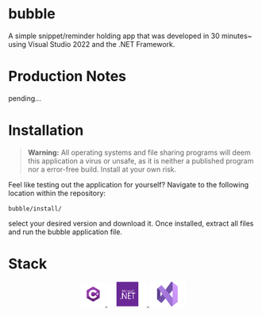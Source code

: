 # bubble
A simple snippet/reminder holding app that was developed in 30 minutes~ using Visual Studio 2022 and the .NET Framework.
# Production Notes
pending...
# Installation

>**Warning:**
>All operating systems and file sharing programs will deem this application a virus or unsafe, as it is neither a published program nor a error-free build. Install at your own risk.

Feel like testing out the application for yourself? Navigate to the following location within the repository:
 ```
bubble/install/
 ```
select your desired version and download it.
Once installed, extract all files and run the bubble application file.

# Stack

<p align="center">
<a href="https://learn.microsoft.com/en-us/dotnet/csharp/tour-of-csharp/" target="_" title="_">
<img src="https://github.com/Shaurk31/bubble/blob/91a7edc41d1f75578ba54c412b770cae90f4fa54/png/csharp.png" alt="csharp" width="50" height="50">
</a>
 
<a href="https://dotnet.microsoft.com/en-us/learn/dotnet/what-is-dotnet" target="_" title="_">
<img src="https://github.com/Shaurk31/bubble/blob/91a7edc41d1f75578ba54c412b770cae90f4fa54/png/naet.png" alt=".net" width="80" height="50">
</a>
 
<a href="https://visualstudio.microsoft.com/" target="_" title="_">
<img src="https://github.com/Shaurk31/bubble/blob/91a7edc41d1f75578ba54c412b770cae90f4fa54/png/vs.png" alt="vs" width="75" height="50">
</a>

